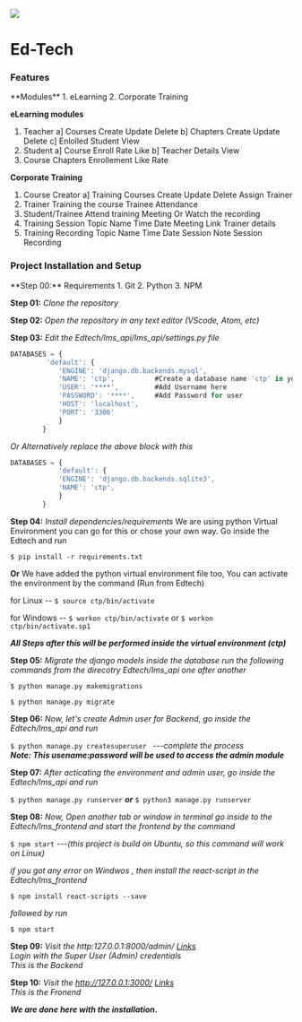 ![](https://github.com/Sudo-Ed-Tech/Edtech/blob/main/lms_frontend/public/logown.png)

<h1>Ed-Tech</h1>

<h3>Features</h3>
**Modules**
1.  eLearning
2. Corporate Training

**eLearning modules**
1. Teacher 
	a] Courses
		Create
		Update
		Delete
	b] Chapters
		Create
		Update
		Delete
	c] Enlolled Student
		View
2. Student
	a] Course
		Enroll
		Rate
		Like
	b] Teacher Details
		View
3. Course
		Chapters
		Enrollement
		Like
		Rate 

**Corporate Training**
1. Course Creator
	a] Training Courses
		Create
		Update
		Delete
		Assign Trainer
2. Trainer
		Training the course
		Trainee Attendance
3. Student/Trainee
		Attend training Meeting
		Or Watch the recording
4. Training Session
		Topic Name
		Time
		Date
		Meeting Link
		Trainer details
5. Training Recording
		Topic Name
		Time
		Date
		Session Note
		Session Recording

<h3>Project Installation and Setup</h3>
**Step 00:** Requirements
1. Git
2. Python
3. NPM

**Step 01:** _Clone the repository_

**Step 02:** _Open the repository in any text editor (VScode, Atom, etc)_

**Step 03:** _Edit the  Edtech/lms_api/lms_api/settings.py file_
```javascript
DATABASES = {
		 'default': {
			'ENGINE': 'django.db.backends.mysql',
			'NAME': 'ctp',			#Create a database name 'ctp' in your MySql
			'USER': '****',			#Add Username here
			'PASSWORD': '****',		#Add Password for user
			'HOST': 'localhost',
			'PORT': '3306'
		    }
		}
```
_Or Alternatively replace the above block with this_

```javascript
DATABASES = {
		    'default': {
			'ENGINE': 'django.db.backends.sqlite3',
			'NAME': 'ctp',
		    }
		}
```
**Step 04:** _Install dependencies/requirements_
We are using python Virtual Environment you can go for this or chose your own way. 
Go inside the Edtech and run

`$ pip install -r requirements.txt`

**Or**
We have added the python virtual environment file too, You can activate the environment by the command (Run from Edtech)

for Linux   -- `$ source ctp/bin/activate`

for Windows -- `$ workon ctp/bin/activate` or `$ workon ctp/bin/activate.sp1`

**_All Steps after this will be performed inside the virtual environment (ctp)_**

**Step 05:** _Migrate the django models inside the database run the following commands from the direcotry Edtech/lms_api one after another_

`$ python manage.py makemigrations`

`$ python manage.py migrate`

**Step 06:** _Now, let's create Admin user for Backend, go inside the Edtech/lms_api and run_

`$ python manage.py createsuperuser ` _---complete the process_ </br>
**_Note: This usename:password will be used to access the admin module_**

**Step 07:** _After acticating the environment and admin user, go inside the Edtech/lms_api and run_

`$ python manage.py runserver` **_or_** `$ python3 manage.py runserver`

**Step 08:** _Now, Open another tab or window in terminal
go inside to the Edtech/lms_frontend and start the frontend by the command_

`$ npm start`   _---(this project is build on Ubuntu, so this command will work on Linux)_

_if you got any error on Windwos , then install the react-script in the Edtech/lms_frontend_

`$ npm install react-scripts --save`

_followed by run_

`$ npm start`

**Step 09:** _Visit the http:127.0.0.1:8000/admin/   [Links](http:127.0.0.1:8000/admin/) </br>
Login with the Super User (Admin) credentials </br>
This is the Backend_

**Step 10:** _Visit the http://127.0.0.1:3000/  [Links](http:127.0.0.1:3000/) </br>
This is the Fronend_

**_We are done here with the installation._**
